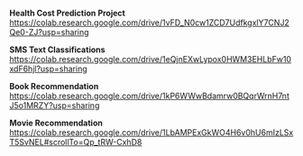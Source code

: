 <b>Health Cost Prediction Project</b><br>
https://colab.research.google.com/drive/1vFD_N0cw1ZCD7UdfkgxlY7CNJ2Qe0-ZJ?usp=sharing

<b> SMS Text Classifications </b><br>
https://colab.research.google.com/drive/1eQjnEXwLypox0HWM3EHLbFw10xdF6hjl?usp=sharing

<b> Book Recommendation </b><br>
https://colab.research.google.com/drive/1kP6WWwBdamrw0BQqrWrnH7ntJ5o1MRZY?usp=sharing

<b> Movie Recommendation </b><br>
https://colab.research.google.com/drive/1LbAMPExGkWO4H6v0hU6mIzLSxT5SvNEL#scrollTo=Qp_tRW-CxhD8
